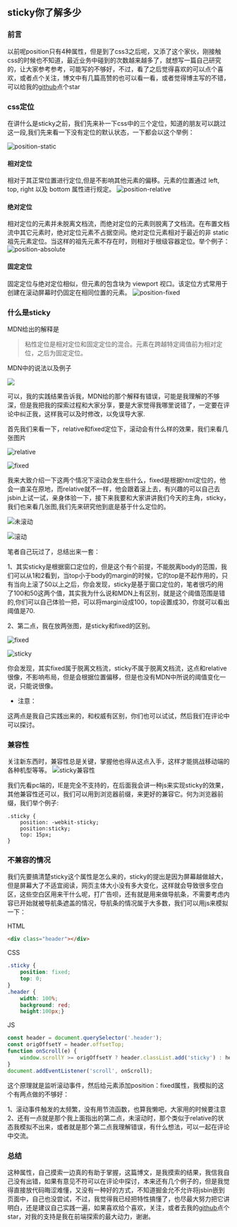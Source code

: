 ## sticky你了解多少
### 前言
以前呢position只有4种属性，但是到了css3之后呢，又添了这个家伙，刚接触css的时候也不知道，最近业务中碰到的次数越来越多了，就想写一篇自己研究的，让大家参考参考，可能写的不够好，不过，看了之后觉得喜欢的可以点个喜欢，或者点个关注，博文中有几篇高赞的也可以看一看，或者觉得博主写的不错，可以给我的[github](https://github.com/laihuamin/JS-total)点个star

### css定位
在讲什么是sticky之前，我们先来补一下css中的三个定位，知道的朋友可以跳过这一段,我们先来看一下没有定位的默认状态，一下都会以这个举例：

![position-static](http://laihuamin.oss-cn-beijing.aliyuncs.com/position-static.png)

#### 相对定位
相对于其正常位置进行定位,但是不影响其他元素的偏移。元素的位置通过 left, top, right 以及 bottom 属性进行规定。
![position-relative](http://laihuamin.oss-cn-beijing.aliyuncs.com/position-relative2.png)
#### 绝对定位
相对定位的元素并未脱离文档流，而绝对定位的元素则脱离了文档流。在布置文档流中其它元素时，绝对定位元素不占据空间。绝对定位元素相对于最近的非 static 祖先元素定位。当这样的祖先元素不存在时，则相对于根级容器定位。举个例子：
![position-absolute](http://laihuamin.oss-cn-beijing.aliyuncs.com/position-absolute.png)

#### 固定定位
固定定位与绝对定位相似，但元素的包含块为 viewport 视口。该定位方式常用于创建在滚动屏幕时仍固定在相同位置的元素。
![position-fixed](http://laihuamin.oss-cn-beijing.aliyuncs.com/position-fixed.png)

### 什么是sticky
MDN给出的解释是
> 粘性定位是相对定位和固定定位的混合。元素在跨越特定阈值前为相对定位，之后为固定定位。

MDN中的说法以及例子

![](http://laihuamin.oss-cn-beijing.aliyuncs.com/MDN.png)

可以，我的实践结果告诉我，MDN给的那个解释有错误，可能是我理解的不够深，但是我把我的探索过程和大家分享，要是大家觉得我哪里说错了，一定要在评论中纠正我，这样我可以及时修改，以免误导大家.

首先我们来看一下，relative和fixed定位下，滚动会有什么样的效果，我们来看几张图片

![relative](http://laihuamin.oss-cn-beijing.aliyuncs.com/relative.png)

![fixed](http://laihuamin.oss-cn-beijing.aliyuncs.com/fixed.png)

我来大致介绍一下这两个情况下滚动会发生些什么，fixed是根据html定位的，他会一直呆在原地，而relative就不一样，他会跟着滚上去，有兴趣的可以自己去jsbin上试一试，亲身体验一下，接下来我要和大家讲讲我们今天的主角，sticky，我们也来看几张图,我们先来研究他到底是基于什么定位的。

![未滚动](http://laihuamin.oss-cn-beijing.aliyuncs.com/sticky1.png)

![滚动](http://laihuamin.oss-cn-beijing.aliyuncs.com/sticky2.png)

笔者自己玩过了，总结出来一套：

1、其实sticky是根据窗口定位的，但是这个有个前提，不能脱离body的范围，我们可以从1和2看到，当top小于body的margin的时候，它的top是不起作用的，只有当向上滚了50以上之后，你会发现，sticky是基于窗口定位的，笔者很巧的用了100和50这两个值，其实我为什么说和MDN上有区别，就是这个阈值范围是错的,你们可以自己体验一把，可以将margin设成100，top设置成30，你就可以看出阈值是70.

2、第二点，我在放两张图，是sticky和fixed的区别。

![fixed](http://laihuamin.oss-cn-beijing.aliyuncs.com/fixed1.png)

![sticky](http://laihuamin.oss-cn-beijing.aliyuncs.com/sticky3.png)

你会发现，其实fixed属于脱离文档流，sticky不属于脱离文档流，这点和relative很像，不影响布局，但是会根据位置偏移，但是也没有MDN中所说的阈值变化一说，只能说很像。

- 注意：

这两点是我自己实践出来的，和权威有区别，你们也可以试试，然后我们在评论中可以探讨。

### 兼容性
关注新东西时，兼容性总是关键，掌握他也得从这点入手，这样才能挑战移动端的各种机型等等。
![sticky兼容性](http://laihuamin.oss-cn-beijing.aliyuncs.com/stickyUse.png)

我们先看pc端的，IE是完全不支持的，在后面我会讲一种js来实现sticky的效果，其他兼容性还可以，我们可以用到浏览器前缀，来更好的兼容它。何为浏览器前缀，我们举个例子:

```
.sticky { 
	position: -webkit-sticky; 
	position:sticky; 
	top: 15px;  
}
```

### 不兼容的情况
我们先要搞清楚sticky这个属性是怎么来的，sticky的提出是因为屏幕越做越大，但是屏幕大了不适宜阅读，网页主体大小没有多大变化，这样就会导致很多空白区，这些空白区用来干什么呢，打广告呗，还有就是用来做导航条，不需要考虑内容已开始就被导航条遮盖的情况，导航条的情况属于大多数，我们可以用js来模拟一下：

HTML
```html
<div class="header"></div>  
```

CSS
```css
.sticky { 
	position: fixed;
	top: 0;
} 
.header {
	width: 100%; 
	background: red; 
	height:100px;}
```

JS
```js
const header = document.querySelector('.header'); 
const origOffsetY = header.offsetTop; 
function onScroll(e) { 
	window.scrollY >= origOffsetY ? header.classList.add('sticky') : header.classList.remove('sticky'); 
} 
document.addEventListener('scroll', onScroll);
```

这个原理就是监听滚动事件，然后给元素添加position：fixed属性，我模拟的这个有两点做的不够好：

1、滚动事件触发的太频繁，没有用节流函数，也算我懒吧，大家用的时候要注意
2、还有一点就是那个我上面指出的第二点，未滚动时，那个类似于relative的状态我模拟不出来，或者就是那个第二点我理解错误，有什么想法，可以一起在评论中交流。

### 总结
这种属性，自己摸索一边真的有助于掌握，这篇博文，是我摸索的结果，我信我自己没有出错，如果有意见不符可以在评论中探讨，本来还有几个例子的，但是我觉得直接放代码晦涩难懂，又没有一种好的方式，不知道掘金允不允许将jsbin嵌到页面中，自己也没尝试，不过，我觉得我已经把特性搞懂了，也尽最大努力把它讲明白，还是建议自己实践一遍，如果喜欢给个喜欢，关注，或者去我的[github](https://github.com/laihuamin/JS-total)点个star，对我的支持是我在前端探索的最大动力，谢谢。